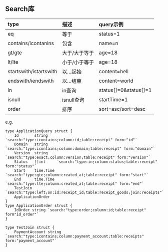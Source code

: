 ## Search库

| type                   |描述|query示例|
|:-----------------------|:---|:---|
| eq                     |等于|status=1|
| contains/icontanins    |包含|name=n|
| gt/gte                 |大于/大于等于|age=18|
| lt/lte                 |小于/小于等于|age=18|
| startswith/istartswith |以…起始|content=hell|
| endswith/iendswith     |以…结束|content=world|
| in                     |in查询|status[]=0&status[]=1|
| isnull                 |isnull查询|startTime=1|
| order                  |排序|sort=asc/sort=desc|

e.g.
```
type ApplicationQuery struct {
	Id       string    `search:"type:icontains;column:id;table:receipt" form:"id"`
	Domain   string    `search:"type:icontains;column:domain;table:receipt" form:"domain"`
	Version  string    `search:"type:exact;column:version;table:receipt" form:"version"`
	Status   []int     `search:"type:in;column:status;table:receipt" form:"status"`
	Start    time.Time `search:"type:gte;column:created_at;table:receipt" form:"start"`
	End      time.Time `search:"type:lte;column:created_at;table:receipt" form:"end"`
	TestJoin `search:"type:left;on:id:receipt_id;table:receipt_goods;join:receipts"`
	ApplicationOrder
}
type ApplicationOrder struct {
	IdOrder string `search:"type:order;column:id;table:receipt" form"id_order"`
}

type TestJoin struct {
	PaymentAccount string `search:"type:icontains;column:payment_account;table:receipts" form:"payment_account"`
}
```
